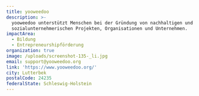 ```yaml
---
title: yooweedoo
description: >-
  yooweedoo unterstützt Menschen bei der Gründung von nachhaltigen und
  sozialunternehmerischen Projekten, Organisationen und Unternehmen. 
impactArea:
  - Bildung
  - Entrepreneurshipförderung
organization: true
image: /uploads/screenshot-135-_li.jpg
email: support@yooweedoo.org
link: 'https://www.yooweedoo.org/'
city: Lutterbek
postalCode: 24235
federalState: Schleswig-Holstein
---
```


